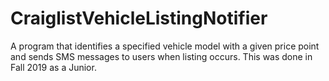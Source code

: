 # CraiglistVehicleListingNotifier
A program that identifies a specified vehicle model with a given price point and sends SMS messages to users when listing occurs. This was done in Fall 2019 as a Junior. 
